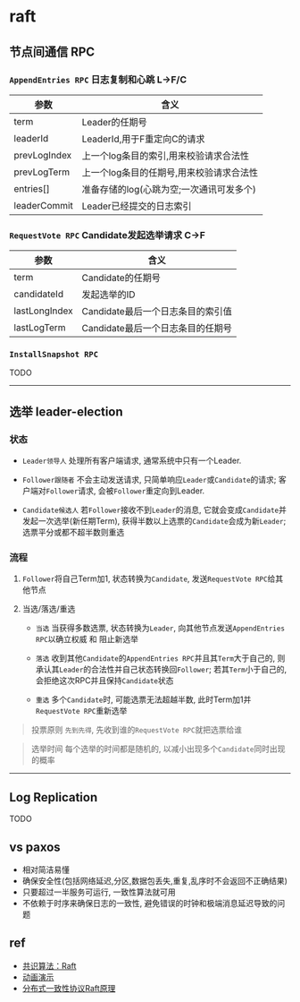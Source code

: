 # raft

## 节点间通信 RPC

### `AppendEntries RPC` 日志复制和心跳 L->F/C

| 参数         | 含义                                     |
| ------------ | ---------------------------------------- |
| term         | Leader的任期号                           |
| leaderId     | LeaderId,用于F重定向C的请求              |
| prevLogIndex | 上一个log条目的索引,用来校验请求合法性   |
| prevLogTerm  | 上一个log条目的任期号,用来校验请求合法性 |
| entries[]    | 准备存储的log(心跳为空;一次通讯可发多个) |
| leaderCommit | Leader已经提交的日志索引                 |

### `RequestVote RPC` Candidate发起选举请求 C->F

| 参数          | 含义                              |
| ------------- | --------------------------------- |
| term          | Candidate的任期号                 |
| candidateId   | 发起选举的ID                      |
| lastLongIndex | Candidate最后一个日志条目的索引值 |
| lastLogTerm   | Candidate最后一个日志条目的任期号 |


### `InstallSnapshot RPC`

TODO

---

## 选举 leader-election

### 状态

- `Leader领导人` 处理所有客户端请求, 通常系统中只有一个Leader.

- `Follower跟随者` 不会主动发送请求, 只简单响应`Leader`或`Candidate`的请求; 客户端对`Follower`请求, 会被`Follower`重定向到Leader.

- `Candidate候选人` 若`Follower`接收不到`Leader`的消息, 它就会变成`Candidate`并发起一次选举(新任期Term), 获得半数以上选票的`Candidate`会成为新`Leader`; 选票平分或都不超半数则重选

### 流程

1. `Follower`将自己Term加1, 状态转换为`Candidate`, 发送`RequestVote RPC`给其他节点
2. 当选/落选/重选

   - `当选` 当获得多数选票, 状态转换为`Leader`, 向其他节点发送`AppendEntries RPC`以确立权威 和 阻止新选举

   - `落选` 收到其他`Candidate`的`AppendEntries RPC`并且其`Term`大于自己的, 则承认其`Leader`的合法性并自己状态转换回`Follower`; 若其`Term`小于自己的, 会拒绝这次RPC并且保持`Candidate`状态

   - `重选` 多个`Candidate`时, 可能选票无法超越半数, 此时Term加1并`RequestVote RPC`重新选举

> 投票原则 `先到先得`, 先收到谁的`RequestVote RPC`就把选票给谁

> 选举时间 每个选举的时间都是随机的, 以减小出现多个`Candidate`同时出现的概率

---

## Log Replication

TODO

## vs paxos

- 相对简洁易懂
- 确保安全性(包括网络延迟,分区,数据包丢失,重复,乱序时不会返回不正确结果)
- 只要超过一半服务可运行, 一致性算法就可用
- 不依赖于时序来确保日志的一致性, 避免错误的时钟和极端消息延迟导致的问题

## ref

- [共识算法：Raft](https://www.jianshu.com/p/8e4bbe7e276c)
- [动画演示](http://thesecretlivesofdata.com/raft/)
- [分布式一致性协议Raft原理](https://wingsxdu.com/post/algorithms/raft/)
